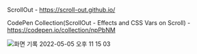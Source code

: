 ScrollOut - https://scroll-out.github.io/

CodePen Collection(ScrollOut - Effects and CSS Vars on Scroll) - https://codepen.io/collection/npPbNM

![화면 기록 2022-05-05 오후 11 15 03](https://user-images.githubusercontent.com/84453688/166955979-e87205b7-3d3a-40dd-aec6-dbc45b6cf3ed.gif)
